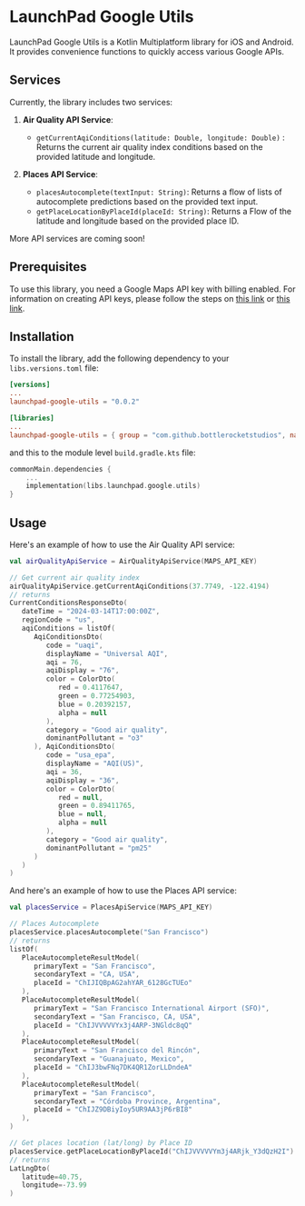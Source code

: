 # LaunchPad Google Utils

LaunchPad Google Utils is a Kotlin Multiplatform library for iOS and Android. It provides convenience functions to quickly access various Google APIs.

## Services

Currently, the library includes two services:

1. **Air Quality API Service**: 
   - `getCurrentAqiConditions(latitude: Double, longitude: Double)` : Returns the current air quality index conditions based on the provided latitude and longitude.

2. **Places API Service**:
   - `placesAutocomplete(textInput: String)`: Returns a flow of lists of autocomplete predictions based on the provided text input.
   - `getPlaceLocationByPlaceId(placeId: String)`: Returns a Flow of the latitude and longitude based on the provided place ID.

More API services are coming soon!

## Prerequisites

To use this library, you need a Google Maps API key with billing enabled. For information on creating API keys, please follow the steps on [this link](https://developers.google.com/maps/documentation/android-sdk/get-api-key) or [this link](https://developers.google.com/maps/documentation/ios-sdk/get-api-key).

## Installation

To install the library, add the following dependency to your `libs.versions.toml` file:

```toml
[versions]
...
launchpad-google-utils = "0.0.2"

[libraries]
...
launchpad-google-utils = { group = "com.github.bottlerocketstudios", name = "kmp-launchpad-google-utils", version.ref = "launchpad-google-utils" }
```

and this to the module level `build.gradle.kts` file:
```kotlin
commonMain.dependencies {
    ...
    implementation(libs.launchpad.google.utils)
}
```

## Usage

Here's an example of how to use the Air Quality API service:

```kotlin
val airQualityApiService = AirQualityApiService(MAPS_API_KEY)

// Get current air quality index 
airQualityApiService.getCurrentAqiConditions(37.7749, -122.4194)
// returns
CurrentConditionsResponseDto(
   dateTime = "2024-03-14T17:00:00Z",
   regionCode = "us",
   aqiConditions = listOf(
      AqiConditionsDto(
         code = "uaqi",
         displayName = "Universal AQI",
         aqi = 76,
         aqiDisplay = "76",
         color = ColorDto(
            red = 0.4117647,
            green = 0.77254903,
            blue = 0.20392157,
            alpha = null
         ),
         category = "Good air quality",
         dominantPollutant = "o3"
      ), AqiConditionsDto(
         code = "usa_epa",
         displayName = "AQI(US)",
         aqi = 36,
         aqiDisplay = "36",
         color = ColorDto(
            red = null,
            green = 0.89411765,
            blue = null,
            alpha = null
         ),
         category = "Good air quality",
         dominantPollutant = "pm25"
      )
   )
)
```

And here's an example of how to use the Places API service:

```kotlin
val placesService = PlacesApiService(MAPS_API_KEY)

// Places Autocomplete
placesService.placesAutocomplete("San Francisco")
// returns
listOf(
   PlaceAutocompleteResultModel(
      primaryText = "San Francisco",
      secondaryText = "CA, USA",
      placeId = "ChIJIQBpAG2ahYAR_6128GcTUEo"
   ),
   PlaceAutocompleteResultModel(
      primaryText = "San Francisco International Airport (SFO)",
      secondaryText = "San Francisco, CA, USA",
      placeId = "ChIJVVVVVYx3j4ARP-3NGldc8qQ"
   ),
   PlaceAutocompleteResultModel(
      primaryText = "San Francisco del Rincón",
      secondaryText = "Guanajuato, Mexico",
      placeId = "ChIJ3bwFNq7DK4QR1ZorLLDndeA"
   ),
   PlaceAutocompleteResultModel(
      primaryText = "San Francisco",
      secondaryText = "Córdoba Province, Argentina",
      placeId = "ChIJZ9DBiyIoy5UR9AA3jP6rBI8"
   ),
)

// Get places location (lat/long) by Place ID
placesService.getPlaceLocationByPlaceId("ChIJVVVVVYm3j4ARjk_Y3dQzH2I")
// returns
LatLngDto(
   latitude=40.75,
   longitude=-73.99
)
```
